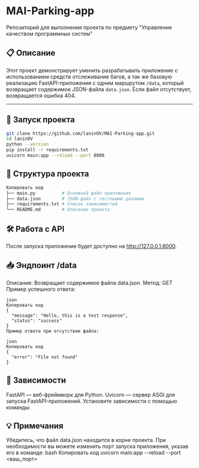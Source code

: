 # MAI-Parking-app
Репозиторий для выполнения проекта по предмету "Управление качеством программных систем"

## 📋 Описание

Этот проект демонстрирует уменить разрабатывать приложение с использованием средств отслеживание багов, а так же базовую реализацию FastAPI-приложения с одним маршрутом `/data`, который возвращает содержимое JSON-файла `data.json`. Если файл отсутствует, возвращается ошибка 404.

---

## 🚀 Запуск проекта

```bash
git clone https://github.com/laninOV/MAI-Parking-app.git
cd laninOV
python --version
pip install -r requirements.txt
uvicorn main:app --reload --port 8000
```

## 📂 Структура проекта
```bash
Копировать код
├── main.py          # Основной файл приложения
├── data.json        # JSON-файл с тестовыми данными
├── requirements.txt # Список зависимостей
└── README.md        # Описание проекта
```


## 🛠 Работа с API
После запуска приложение будет доступно на http://127.0.0.1:8000.

## 📥 Эндпоинт /data
Описание: Возвращает содержимое файла data.json.
Метод: GET
Пример успешного ответа:

```
json
Копировать код
{
  "message": "Hello, this is a test response",
  "status": "success"
}
Пример ответа при отсутствии файла:

json
Копировать код
{
  "error": "File not found"
}
```

## 📜 Зависимости
FastAPI — веб-фреймворк для Python.
Uvicorn — сервер ASGI для запуска FastAPI-приложений.
Установите зависимости с помощью команды:


## 💡 Примечания
Убедитесь, что файл data.json находится в корне проекта.
При необходимости вы можете изменить порт запуска приложения, указав его в команде:
bash
Копировать код
uvicorn main:app --reload --port <ваш_порт>
